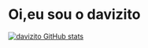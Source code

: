 # Oi,eu sou o davizito

<div>
<a href="https://github.com/davizito">

![davizito GitHub stats](https://github-readme-stats.vercel.app/api?username=davizito&show_icons=true&theme=white)


</div>
